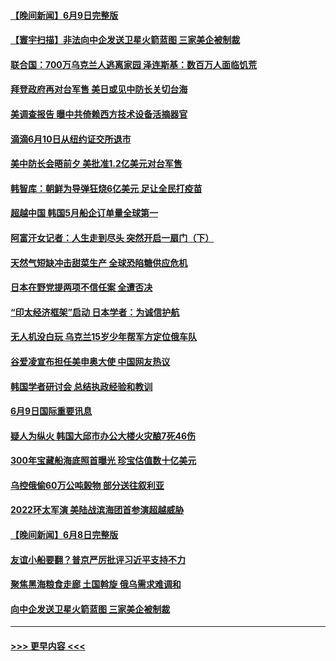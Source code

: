 #### [【晚间新闻】6月9日完整版](../pages/prog202/a103451797.md?t=06101751) 
#### [【寰宇扫描】非法向中企发送卫星火箭蓝图 三家美企被制裁](../pages/prog202/a103451859.md?t=06101751) 
#### [联合国：700万乌克兰人逃离家园 泽连斯基：数百万人面临饥荒](../pages/prog202/a103451470.md?t=06101751) 
#### [拜登政府再对台军售 美日或见中防长关切台海](../pages/prog202/a103451460.md?t=06101751) 
#### [美调查报告 曝中共倚赖西方技术设备活摘器官](../pages/prog202/a103451441.md?t=06101751) 
#### [滴滴6月10日从纽约证交所退市](../pages/prog202/a103451348.md?t=06101751) 
#### [美中防长会晤前夕 美批准1.2亿美元对台军售](../pages/prog202/a103451320.md?t=06101751) 
#### [韩智库：朝鲜为导弹狂烧6亿美元 足让全民打疫苗](../pages/prog202/a103451249.md?t=06101751) 
#### [超越中国 韩国5月船企订单量全球第一](../pages/prog202/a103451151.md?t=06101751) 
#### [阿富汗女记者：人生走到尽头 突然开启一扇门（下）](../pages/prog202/a103447645.md?t=06101751) 
#### [天然气短缺冲击甜菜生产 全球恐陷糖供应危机](../pages/prog202/a103451120.md?t=06101751) 
#### [日本在野党提两项不信任案 全遭否决](../pages/prog202/a103451203.md?t=06101751) 
#### [“印太经济框架”启动 日本学者：为诚信护航](../pages/prog202/a103451134.md?t=06101751) 
#### [无人机没白玩 乌克兰15岁少年帮军方定位俄车队](../pages/prog202/a103451145.md?t=06101751) 
#### [谷爱凌宣布担任美申奥大使 中国网友热议](../pages/prog202/a103451141.md?t=06101751) 
#### [韩国学者研讨会 总结执政经验和教训](../pages/prog202/a103451125.md?t=06101751) 
#### [6月9日国际重要讯息](../pages/prog202/a103451117.md?t=06101751) 
#### [疑人为纵火 韩国大邱市办公大楼火灾酿7死46伤](../pages/prog202/a103451064.md?t=06101751) 
#### [300年宝藏船海底照首曝光 珍宝估值数十亿美元](../pages/prog202/a103451065.md?t=06101751) 
#### [乌控俄偷60万公吨榖物 部分送往叙利亚](../pages/prog202/a103450946.md?t=06101751) 
#### [2022环太军演 美陆战滨海团首参演超越威胁](../pages/prog202/a103450831.md?t=06101751) 
#### [【晚间新闻】6月8日完整版](../pages/prog202/a103450810.md?t=06101751) 
#### [友谊小船要翻？普京严厉批评习近平支持不力](../pages/prog202/a103450704.md?t=06101751) 
#### [聚焦黑海粮食走廊 土国斡旋 俄乌需求难调和](../pages/prog202/a103450686.md?t=06101751) 
#### [向中企发送卫星火箭蓝图 三家美企被制裁](../pages/prog202/a103450607.md?t=06101751) 

----
#### [ >>> 更早内容 <<< ](../indexes/prog202-earlier.md)
